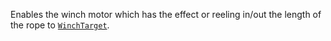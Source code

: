 Enables the winch motor which has the effect or reeling in/out the length
of the rope to [`WinchTarget`](https://create.roblox.com/docs/reference/engine/classes/RopeConstraint#WinchTarget).